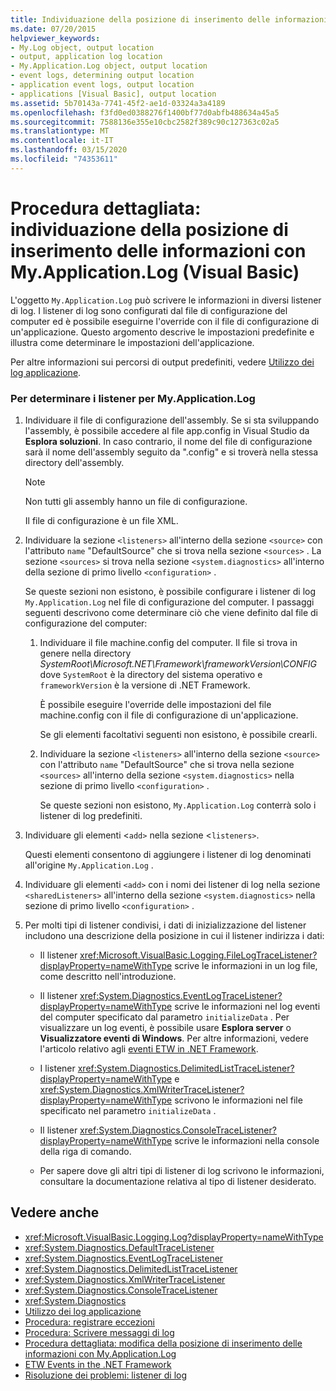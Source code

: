 ```yaml
---
title: Individuazione della posizione di inserimento delle informazioni con My.Application.Log
ms.date: 07/20/2015
helpviewer_keywords:
- My.Log object, output location
- output, application log location
- My.Application.Log object, output location
- event logs, determining output location
- application event logs, output location
- applications [Visual Basic], output location
ms.assetid: 5b70143a-7741-45f2-ae1d-03324a3a4189
ms.openlocfilehash: f3fd0ed0388276f1400bf77d0abfb488634a45a5
ms.sourcegitcommit: 7588136e355e10cbc2582f389c90c127363c02a5
ms.translationtype: MT
ms.contentlocale: it-IT
ms.lasthandoff: 03/15/2020
ms.locfileid: "74353611"
---
```

# <a name="walkthrough-determining-where-myapplicationlog-writes-information-visual-basic"></a>Procedura dettagliata: individuazione della posizione di inserimento delle informazioni con My.Application.Log (Visual Basic)

L'oggetto `My.Application.Log` può scrivere le informazioni in diversi listener di log. I listener di log sono configurati dal file di configurazione del computer ed è possibile eseguirne l'override con il file di configurazione di un'applicazione. Questo argomento descrive le impostazioni predefinite e illustra come determinare le impostazioni dell'applicazione.

Per altre informazioni sui percorsi di output predefiniti, vedere [Utilizzo dei log applicazione](../../../../visual-basic/developing-apps/programming/log-info/working-with-application-logs.md).

### <a name="to-determine-the-listeners-for-myapplicationlog"></a>Per determinare i listener per My.Application.Log

1. Individuare il file di configurazione dell'assembly. Se si sta sviluppando l'assembly, è possibile accedere al file app.config in Visual Studio da **Esplora soluzioni**. In caso contrario, il nome del file di configurazione sarà il nome dell'assembly seguito da ".config" e si troverà nella stessa directory dell'assembly.

    > [!NOTE]
    > Non tutti gli assembly hanno un file di configurazione.

    Il file di configurazione è un file XML.

2. Individuare la sezione `<listeners>` all'interno della sezione `<source>` con l'attributo `name` "DefaultSource" che si trova nella sezione `<sources>` . La sezione `<sources>` si trova nella sezione `<system.diagnostics>` all'interno della sezione di primo livello `<configuration>` .

    Se queste sezioni non esistono, è possibile configurare i listener di log `My.Application.Log` nel file di configurazione del computer. I passaggi seguenti descrivono come determinare ciò che viene definito dal file di configurazione del computer:

    1. Individuare il file machine.config del computer. Il file si trova in genere nella directory *SystemRoot\Microsoft.NET\Framework\frameworkVersion\CONFIG* dove `SystemRoot` è la directory del sistema operativo e `frameworkVersion` è la versione di .NET Framework.

        È possibile eseguire l'override delle impostazioni del file machine.config con il file di configurazione di un'applicazione.

        Se gli elementi facoltativi seguenti non esistono, è possibile crearli.

    2. Individuare la sezione `<listeners>` all'interno della sezione `<source>` con l'attributo `name` "DefaultSource" che si trova nella sezione `<sources>` all'interno della sezione `<system.diagnostics>` nella sezione di primo livello `<configuration>` .

        Se queste sezioni non esistono, `My.Application.Log` conterrà solo i listener di log predefiniti.

3. Individuare gli elementi <`add>` nella sezione <`listeners>`.

     Questi elementi consentono di aggiungere i listener di log denominati all'origine `My.Application.Log` .

4. Individuare gli elementi `<add>` con i nomi dei listener di log nella sezione `<sharedListeners>` all'interno della sezione `<system.diagnostics>` nella sezione di primo livello `<configuration>` .

5. Per molti tipi di listener condivisi, i dati di inizializzazione del listener includono una descrizione della posizione in cui il listener indirizza i dati:

    - Il listener <xref:Microsoft.VisualBasic.Logging.FileLogTraceListener?displayProperty=nameWithType> scrive le informazioni in un log file, come descritto nell'introduzione.

    - Il listener <xref:System.Diagnostics.EventLogTraceListener?displayProperty=nameWithType> scrive le informazioni nel log eventi del computer specificato dal parametro `initializeData` . Per visualizzare un log eventi, è possibile usare **Esplora server** o **Visualizzatore eventi di Windows**. Per altre informazioni, vedere l'articolo relativo agli [eventi ETW in .NET Framework](../../../../framework/performance/etw-events.md).

    - I listener <xref:System.Diagnostics.DelimitedListTraceListener?displayProperty=nameWithType> e <xref:System.Diagnostics.XmlWriterTraceListener?displayProperty=nameWithType> scrivono le informazioni nel file specificato nel parametro `initializeData` .

    - Il listener <xref:System.Diagnostics.ConsoleTraceListener?displayProperty=nameWithType> scrive le informazioni nella console della riga di comando.

    - Per sapere dove gli altri tipi di listener di log scrivono le informazioni, consultare la documentazione relativa al tipo di listener desiderato.

## <a name="see-also"></a>Vedere anche

- <xref:Microsoft.VisualBasic.Logging.Log?displayProperty=nameWithType>
- <xref:System.Diagnostics.DefaultTraceListener>
- <xref:System.Diagnostics.EventLogTraceListener>
- <xref:System.Diagnostics.DelimitedListTraceListener>
- <xref:System.Diagnostics.XmlWriterTraceListener>
- <xref:System.Diagnostics.ConsoleTraceListener>
- <xref:System.Diagnostics>
- [Utilizzo dei log applicazione](../../../../visual-basic/developing-apps/programming/log-info/working-with-application-logs.md)
- [Procedura: registrare eccezioni](../../../../visual-basic/developing-apps/programming/log-info/how-to-log-exceptions.md)
- [Procedura: Scrivere messaggi di log](../../../../visual-basic/developing-apps/programming/log-info/how-to-write-log-messages.md)
- [Procedura dettagliata: modifica della posizione di inserimento delle informazioni con My.Application.Log](../../../../visual-basic/developing-apps/programming/log-info/walkthrough-changing-where-my-application-log-writes-information.md)
- [ETW Events in the .NET Framework](../../../../framework/performance/etw-events.md)
- [Risoluzione dei problemi: listener di log](../../../../visual-basic/developing-apps/programming/log-info/troubleshooting-log-listeners.md)
